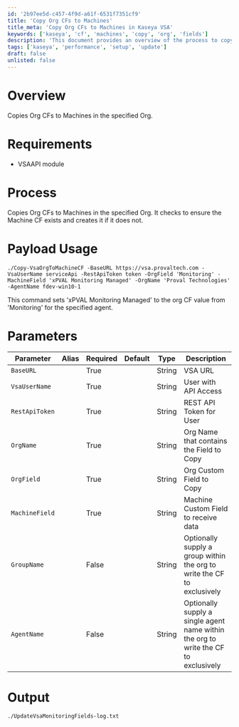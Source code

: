 ```yaml
---
id: '2b97ee5d-c457-4f9d-a61f-6531f7351cf9'
title: 'Copy Org CFs to Machines'
title_meta: 'Copy Org CFs to Machines in Kaseya VSA'
keywords: ['kaseya', 'cf', 'machines', 'copy', 'org', 'fields']
description: 'This document provides an overview of the process to copy organizational custom fields (CFs) to machines within a specified organization in Kaseya VSA. It details the requirements, parameters, and usage of the script to ensure that machine CFs are updated accurately based on the organization CF values.'
tags: ['kaseya', 'performance', 'setup', 'update']
draft: false
unlisted: false
---
```


# Overview
Copies Org CFs to Machines in the specified Org.

# Requirements
- VSAAPI module

# Process
Copies Org CFs to Machines in the specified Org. It checks to ensure the Machine CF exists and creates it if it does not.

# Payload Usage
```
./Copy-VsaOrgToMachineCF -BaseURL https://vsa.provaltech.com -VsaUserName serviceApi -RestApiToken token -OrgField 'Monitoring' -MachineField 'xPVAL Monitoring Managed' -OrgName 'Proval Technologies' -AgentName fdev-win10-1
```
This command sets 'xPVAL Monitoring Managed' to the org CF value from 'Monitoring' for the specified agent.

# Parameters

| Parameter       | Alias | Required | Default | Type   | Description                                             |
|------------------|-------|----------|---------|--------|---------------------------------------------------------|
| `BaseURL`        |       | True     |         | String | VSA URL                                                |
| `VsaUserName`    |       | True     |         | String | User with API Access                                   |
| `RestApiToken`   |       | True     |         | String | REST API Token for User                                |
| `OrgName`        |       | True     |         | String | Org Name that contains the Field to Copy               |
| `OrgField`       |       | True     |         | String | Org Custom Field to Copy                               |
| `MachineField`   |       | True     |         | String | Machine Custom Field to receive data                   |
| `GroupName`      |       | False    |         | String | Optionally supply a group within the org to write the CF to exclusively |
| `AgentName`      |       | False    |         | String | Optionally supply a single agent name within the org to write the CF to exclusively |

# Output
```
./UpdateVsaMonitoringFields-log.txt
```

